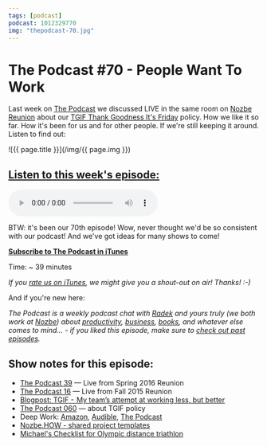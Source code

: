 ```yaml
---
tags: [podcast]
podcast: 1012329770
img: "thepodcast-70.jpg"
---
```


# The Podcast #70 - People Want To Work

Last week on [The Podcast][p] we discussed LIVE in the same room on [Nozbe Reunion](https://sliwinski.com/nooffice-reunion) about our [TGIF Thank Goodness It's Friday](https://sliwinski.com/tgif) policy. How we like it so far. How it's been for us and for other people. If we're still keeping it around. Listen to find out:

<!--More-->

![{{ page.title }}](/img/{{ page.img }})

## [Listen to this week's episode:][e]

<audio controls>
<source src="https://files.nozbe.com/podcast/070.mp3" type="audio/mpeg">
</audio>

BTW: it's been our 70th episode! Wow, never thought we'd be so consistent with our podcast! And we've got ideas for many shows to come!

**[Subscribe to The Podcast in iTunes][i]**

Time: ~ 39 minutes

*If you [rate us on iTunes][i], we might give you a shout-out on air! Thanks! :-)*

And if you're new here:

*The Podcast is a weekly podcast chat with [Radek][r] and yours truly (we both work at [Nozbe][n]) about [productivity](/productivity), [business](/business), [books](/books), and whatever else comes to mind… - if you liked this episode, make sure to [check out past episodes](/podcast).*

## Show notes for this episode:

  * [The Podcast 39](http://thepodcast.fm/episodes/39) — Live from Spring 2016 Reunion
  * [The Podcast 16](http://thepodcast.fm/episodes/16) — Live from Fall 2015 Reunion
  * [Blogpost: TGIF -  My team’s attempt at working less, but better](https://nooffice.org/tgif-my-teams-attempt-at-working-less-but-better-360cd61de2f8#.ubhs7mq2a)
  * [The Podcast 060](http://thepodcast.fm/episodes/60) — about TGIF policy
  * Deep Work: [Amazon](https://www.amazon.com/Deep-Work-Focused-Success-Distracted/dp/1455586692?tag=radexio-20), [Audible](http://www.audible.com/pd/Self-Development/Deep-Work-Audiobook/B0189PX1RQ?tag=radexio-20), [The Podcast](http://thepodcast.fm/46)
  * [Nozbe.HOW - shared project templates](https://how.nozbe.com/)
  * [Michael's Checklist for Olympic distance triathlon](https://nozbe.com/blog/triathlon/)

[e]: http://thepodcast.fm/episodes/70

[p]: https://michael.gratis/thepodcastfm
[n]: https://nozbe.com/?a=mike
[r]: https://michael.gratis/radex
[i]: https://michael.gratis/thepodcast